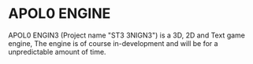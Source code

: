 # APOL0 ENGINE
APOL0 ENGIN3 (Project name "ST3 3NIGN3") is a 3D, 2D and Text game engine, The engine is of course in-development and will be for a unpredictable amount of time.